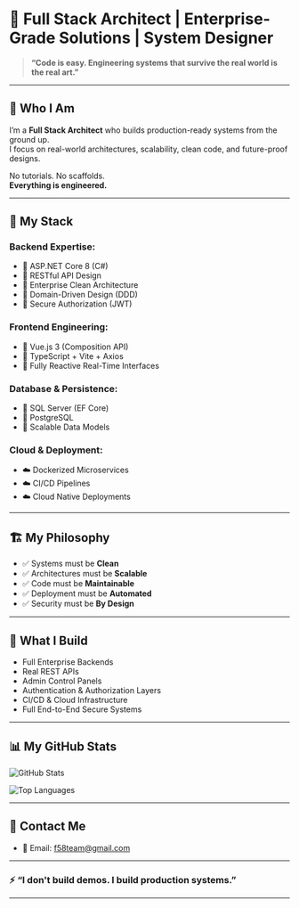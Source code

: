 # 🚀 Full Stack Architect | Enterprise-Grade Solutions | System Designer

> **“Code is easy. Engineering systems that survive the real world is the real art.”**

---

## 👑 Who I Am

I’m a **Full Stack Architect** who builds production-ready systems from the ground up.  
I focus on real-world architectures, scalability, clean code, and future-proof designs.

No tutorials. No scaffolds.  
**Everything is engineered.**

---

## 🧰 My Stack

### Backend Expertise:
- 🧠 ASP.NET Core 8 (C#)
- 🧠 RESTful API Design
- 🧠 Enterprise Clean Architecture
- 🧠 Domain-Driven Design (DDD)
- 🧠 Secure Authorization (JWT)

### Frontend Engineering:
- 🎨 Vue.js 3 (Composition API)
- 🎨 TypeScript + Vite + Axios
- 🎨 Fully Reactive Real-Time Interfaces

### Database & Persistence:
- 💾 SQL Server (EF Core)
- 💾 PostgreSQL
- 💾 Scalable Data Models

### Cloud & Deployment:
- ☁️ Dockerized Microservices
- ☁️ CI/CD Pipelines
- ☁️ Cloud Native Deployments

---

## 🏗️ My Philosophy

- ✅ Systems must be **Clean**
- ✅ Architectures must be **Scalable**
- ✅ Code must be **Maintainable**
- ✅ Deployment must be **Automated**
- ✅ Security must be **By Design**

---

## 🎯 What I Build

- Full Enterprise Backends  
- Real REST APIs  
- Admin Control Panels  
- Authentication & Authorization Layers  
- CI/CD & Cloud Infrastructure  
- Full End-to-End Secure Systems

---

## 📊 My GitHub Stats

![GitHub Stats](https://github-readme-stats.vercel.app/api?username=YOUR_GITHUB_USERNAME&show_icons=true&theme=radical)

![Top Languages](https://github-readme-stats.vercel.app/api/top-langs/?username=YOUR_GITHUB_USERNAME&layout=compact&theme=radical)

---

## 🔗 Contact Me

- 📧 Email: f58team@gmail.com

---

### ⚡ **“I don't build demos. I build production systems.”**

---

